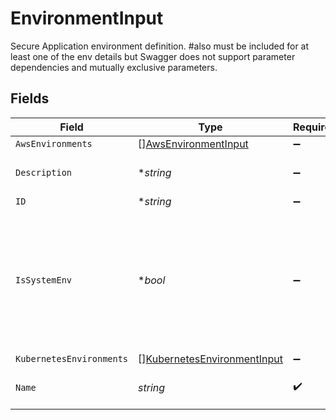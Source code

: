 # EnvironmentInput

Secure Application environment definition. #also must be included for at least one of the env details but Swagger does not support parameter dependencies and mutually exclusive parameters.


## Fields

| Field                                                                                                          | Type                                                                                                           | Required                                                                                                       | Description                                                                                                    | Example                                                                                                        |
| -------------------------------------------------------------------------------------------------------------- | -------------------------------------------------------------------------------------------------------------- | -------------------------------------------------------------------------------------------------------------- | -------------------------------------------------------------------------------------------------------------- | -------------------------------------------------------------------------------------------------------------- |
| `AwsEnvironments`                                                                                              | [][AwsEnvironmentInput](../../models/shared/awsenvironmentinput.md)                                            | :heavy_minus_sign:                                                                                             | N/A                                                                                                            |                                                                                                                |
| `Description`                                                                                                  | **string*                                                                                                      | :heavy_minus_sign:                                                                                             | The environment description.                                                                                   |                                                                                                                |
| `ID`                                                                                                           | **string*                                                                                                      | :heavy_minus_sign:                                                                                             | N/A                                                                                                            |                                                                                                                |
| `IsSystemEnv`                                                                                                  | **bool*                                                                                                        | :heavy_minus_sign:                                                                                             | indicates if this environment represents system namespaces that usually will be filtered out from some screens |                                                                                                                |
| `KubernetesEnvironments`                                                                                       | [][KubernetesEnvironmentInput](../../models/shared/kubernetesenvironmentinput.md)                              | :heavy_minus_sign:                                                                                             | N/A                                                                                                            |                                                                                                                |
| `Name`                                                                                                         | *string*                                                                                                       | :heavy_check_mark:                                                                                             | Environment name. Must be unique.                                                                              | Prod                                                                                                           |
